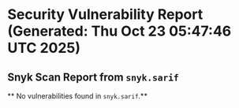 # Security Vulnerability Report (Generated: Thu Oct 23 05:47:46 UTC 2025)


## Snyk Scan Report from `snyk.sarif`
** No vulnerabilities found in `snyk.sarif`.**
